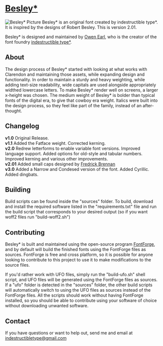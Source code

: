 [Besley*](http://indestructible-type.github.io/Besley.html)
========
![Besley* Picture](https://indestructibletype.com/assets/Besley.svg)
Besley* is an original font created by indestructible type*. It is inspired by 
the designs of Robert Besley. This is version 2.01.

Besley* is designed and maintained by [Owen Earl](https://plus.google.com/103790404905174393616), who is the creator of the font foundry [indestructible type*](http://indestructible-type.github.io).

About
-----
The design process of Besley* started with looking at what works with 
Clarendon and maintaining those assets, while expanding design and 
functionality. In order to maintain a sturdy and heavy weighting, while adding 
text-size readability, wide capitals are used alongside appropriately widthed 
lowercase letters. To make Besley* render well on screens, a larger x-height 
was chosen. The medium weight of Besley* is bolder than typical fonts of the 
digital era, to give that cowboy era weight. Italics were built into the 
design process, so they feel like part of the family, instead of an 
after-thought. 

Changelog
---------
<b>v1.0</b>
Original Release.<br>
<b>v1.1</b>
Added the Fatface weight. Corrected kerning.<br>
<b>v2.0</b>
Redrew letterforms to enable variable font versions. Improved language support. Added options for old-style and tabular numbers. Improved kerning and various other improvements.<br>
<b>v2.01</b>
Added small caps designed by [Fredrick Brennan](https://github.com/ctrlcctrlv/)<br>
<b>v3.0</b>
Added a Narrow and Condesed version of the font. Added Cyrillic. Added dingbats.

Building
--------
Build scripts can be found inside the "sources" folder. To build, download and install the required software listed in the "requirements.txt" file and run the build script that corresponds to your desired output (so if you want woff2 files run "build-woff2.sh")

Contributing
---------------
Besley* is built and maintained using the open-source program [FontForge](https://fontforge.org), and by default will build the finished fonts using the FontForge files as sources. FontForge is free and cross platform, so it is possible for anyone looking to contribute to this project to use it to make modifications to the source files.

If you'd rather work with UFO files, simply run the "build-ufo.sh" shell script, and UFO files will be generated using the FontForge files as sources. If a "ufo" folder is detected in the "sources" folder, the other build scripts will automatically switch to using the UFO files as sources instead of the FontForge files. All the scripts should work without having FontForge installed, so you should be able to contribute using your software of choice without downloading unwanted software.

Contact
-------
If you have questions or want to help out, send me and email at indestructibletype@gmail.com
